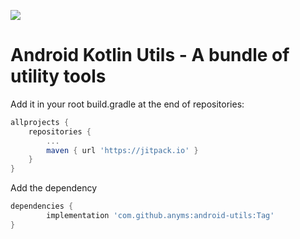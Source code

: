 [![](https://jitpack.io/v/anyms/android-kotlin-utils.svg)](https://jitpack.io/#anyms/android-kotlin-utils)

# Android Kotlin Utils - A bundle of utility tools

Add it in your root build.gradle at the end of repositories:

```gradle
allprojects {
    repositories {
        ...
        maven { url 'https://jitpack.io' }
    }
}
```

Add the dependency

```gradle
dependencies {
        implementation 'com.github.anyms:android-utils:Tag'
}
```